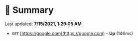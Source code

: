 # 📖 Summary
Last updated: **7/15/2021, 1:29:05 AM**

- `GET` [https://google.com](https://google.com) - **Up** (146ms)
